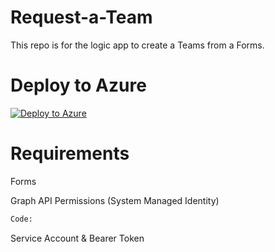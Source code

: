 # Request-a-Team
This repo is for the logic app to create a Teams from a Forms.

# Deploy to Azure
[![Deploy to Azure](https://aka.ms/deploytoazurebutton)](https://portal.azure.com/#create/Microsoft.Template/uri/https%3A%2F%2Fraw.githubusercontent.com%2FSandro-Bachmann%2FRequest-a-Team%2Fmain%2FTemplate.json)

# Requirements

Forms

Graph API Permissions (System Managed Identity) 
```python
Code: 
```

Service Account & Bearer Token

